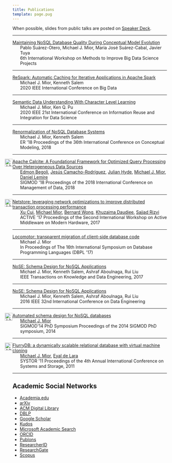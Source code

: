 ```yaml
---
title: Publications
template: page.pug
---
```


When possible, slides from public talks are posted on [Speaker Deck](https://speakerdeck.com/michaelmior/).

<!--lint disable no-html maximum-line-length-->

<hr/>

<div class="acmdlitem">
  <a href="https://ieeexplore.ieee.org/document/9378228" title="Maintaining NoSQL Database Quality During Conceptual Model Evolution">
    Maintaining NoSQL Database Quality During Conceptual Model Evolution
  </a>
  <div style="margin-left:25px">
    Pablo Suárez-Otero, Michael J. Mior, Maria José Suárez-Cabal, Javier Tuya<br>
    6th International Workshop on Methods to Improve Big Data Science Projects
  </div>
</div>

<hr/>

<div class="acmdlitem">
  <a href="ReSpark-BigData2020.pdf" title="ReSpark: Automatic Caching for Iterative Applications in Apache Spark">
    ReSpark: Automatic Caching for Iterative Applications in Apache Spark
  </a>
  <div style="margin-left:25px">
    Michael J. Mior, Kenneth Salem<br>
    2020 IEEE International Conference on Big Data
  </div>
</div>

<hr/>

<div class="acmdlitem">
  <a href="https://www.researchgate.net/publication/343769199_Semantic_Data_Understanding_With_Character_Level_Learning" title="Semantic Data Understanding With Character Level Learning">
    Semantic Data Understanding With Character Level Learning
  </a>
  <div style="margin-left:25px">
    Michael J. Mior, Ken Q. Pu<br>
    2020 IEEE 21st International Conference on Information Reuse and Integration for Data Science
  </div>
</div>

<hr/>

<div class="acmdlitem">
  <a href="https://www.researchgate.net/publication/327878732_Renormalization_of_NoSQL_Database_Schemas_37th_International_Conference_ER_2018_Xi'an_China_October_22-25_2018_Proceedings" title="Renormalization of NoSQL Database Systems">
    Renormalization of NoSQL Database Systems
  </a>
  <div style="margin-left:25px">
    Michael J. Mior, Kenneth Salem<br>
    ER '18 Proceedings of the 36th International Conference on Conceptual Modeling, 2018
  </div>
</div>

<hr/>

<div class="acmdlitem" id="item3190662">
  <div style="margin-left:-25px"><img src="https://dl.acm.org/images/oa.gif" width="25" height="25" alt="ACM DL Author-ize service" style="float:left"/></div>
  <a href="https://dl.acm.org/authorize?N668510" title="Apache Calcite: A Foundational Framework for Optimized Query Processing Over Heterogeneous Data Sources">
  Apache Calcite: A Foundational Framework for Optimized Query Processing Over Heterogeneous Data Sources
  </a>

  <div style="margin-left:25px">
    <a href="http://dl.acm.org/author_page.cfm?id=81508704531">Edmon Begoli</a>,
    <a href="http://dl.acm.org/author_page.cfm?id=81548042172">Jesús Camacho-Rodríguez</a>,
    <a href="http://dl.acm.org/author_page.cfm?id=99659274501">Julian Hyde</a>,
    <a href="http://dl.acm.org/author_page.cfm?id=81485657205">Michael J. Mior</a>,
    <a href="http://dl.acm.org/author_page.cfm?id=81100092997" >Daniel Lemire</a>
    <br />
    SIGMOD '18 Proceedings of the 2018 International Conference on Management of Data, 2018
  </div>
</div>

<hr/>

<div class="acmdlitem" id="item3155893">
  <div style="margin-left:-25px"><img src="https://dl.acm.org/images/oa.gif" width="25" height="25" alt="ACM DL Author-ize service" style="float:left"/></div>
  <a href="https://dl.acm.org/authorize?N42764" title="Netstore: leveraging network optimizations to improve distributed transaction processing performance">
  Netstore: leveraging network optimizations to improve distributed transaction processing performance
  </a>

  <div style="margin-left:25px">
    <a href="https://dl.acm.org/author_page.cfm?id=99659225796" >Xu Cui</a>,
    <a href="https://dl.acm.org/author_page.cfm?id=81485657205" >Michael Mior</a>,
    <a href="https://dl.acm.org/author_page.cfm?id=81488650037" >Bernard Wong</a>,
    <a href="https://dl.acm.org/author_page.cfm?id=81300068501" >Khuzaima Daudjee</a>,
    <a href="https://dl.acm.org/author_page.cfm?id=81464667893" >Sajjad Rizvi</a>
    <br />
    ACTIVE '17 Proceedings of the Second International Workshop on Active Middleware on Modern Hardware, 2017
  </div>
</div>

<hr/>

<div class="acmdlitem">
  <a href="https://www.researchgate.net/publication/319329199_Locomotor_transparent_migration_of_client-side_database_code" title="Locomotor: transparent migration of client-side database code">
    Locomotor: transparent migration of client-side database code
  </a>
  <div style="margin-left:25px">
    Michael J. Mior<br>
    In Proceedings of The 16th International Symposium on Database Programming Languages (DBPL '17)
  </div>
</div>

<hr/>

<div class="acmdlitem">
  <a href="NoSE-TKDE2017.pdf" title="NoSE: Schema Design for NoSQL Applications">
    NoSE: Schema Design for NoSQL Applications
  </a>
  <div style="margin-left:25px">
    Michael J. Mior, Kenneth Salem, Ashraf Aboulnaga, Rui Liu<br>
    IEEE Transactions on Knowledge and Data Engineering, 2017
  </div>
</div>

<hr/>

<div class="acmdlitem">
  <a href="https://www.researchgate.net/publication/296485511_NoSE_Schema_Design_for_NoSQL_Applications" title="NoSE: Schema Design for NoSQL Applications">
    NoSE: Schema Design for NoSQL Applications
  </a>
  <div style="margin-left:25px">
    Michael J. Mior, Kenneth Salem, Ashraf Aboulnaga, Rui Liu<br>
    2016 IEEE 32nd International Conference on Data Engineering
  </div>
</div>

<hr/>

<div class="acmdlitem" id="item2602624">
  <div style="margin-left:-25px"><img src="https://dl.acm.org/images/oa.gif" width="25" height="25" alt="ACM DL Author-ize service" style="float:left"/></div>
  <a href="https://dl.acm.org/authorize?N71145" title="Automated schema design for NoSQL databases">
    Automated schema design for NoSQL databases
  </a>

  <div style="margin-left:25px">
    <a href="https://dl.acm.org/author_page.cfm?id=81485657205" >Michael J. Mior</a><br>
      SIGMOD'14 PhD Symposium Proceedings of the 2014 SIGMOD PhD symposium,&nbsp;2014
  </div>
</div>

<hr/>

<div class="acmdlitem" id="item1987818">
  <div style="margin-left:-25px"><img src="https://dl.acm.org/images/oa.gif" width="25" height="25" alt="ACM DL Author-ize service" style="float:left"/></div>
  <a href="https://dl.acm.org/authorize?435586" title="FlurryDB: a dynamically scalable relational database with virtual machine cloning">
    FlurryDB: a dynamically scalable relational database with virtual machine cloning
  </a>

  <div style="margin-left:25px">
    <a href="https://dl.acm.org/author_page.cfm?id=81485657205">Michael J. Mior</a>,
    <a href="https://dl.acm.org/author_page.cfm?id=81100368390">Eyal de Lara</a><br>
    SYSTOR '11 Proceedings of the 4th Annual International Conference on Systems and Storage,&nbsp;2011
  </div>
</div>

<hr/>

<!--lint enable no-html-->

## Academic Social Networks

* [Academia.edu](https://rit.academia.edu/MichaelMior)
* [arXiv](https://arxiv.org/a/mior_m_1.html)
* [ACM Digital Library](https://dl.acm.org/author_page.cfm?id=81485657205)
* [DBLP](https://dblp.uni-trier.de/pers/hd/m/Mior:Michael_J=)
* [Google Scholar](https://scholar.google.com/citations?user=bpO_ZLoAAAAJ)
* [Kudos](https://growkudos.com/profile/michael_mior)
* [Microsoft Academic Search](https://academic.microsoft.com/#/detail/2230614102)
* [ORCID](https://orcid.org/0000-0002-4057-8726)
* [Publons](https://publons.com/researcher/1558498/michael-mior/)
* [ResearcherID](https://www.researcherid.com/rid/L-1862-2013)
* [ResearchGate](https://www.researchgate.net/profile/Michael_Mior)
* [Scopus](https://www.scopus.com/authid/detail.uri?authorId=42561437500)
